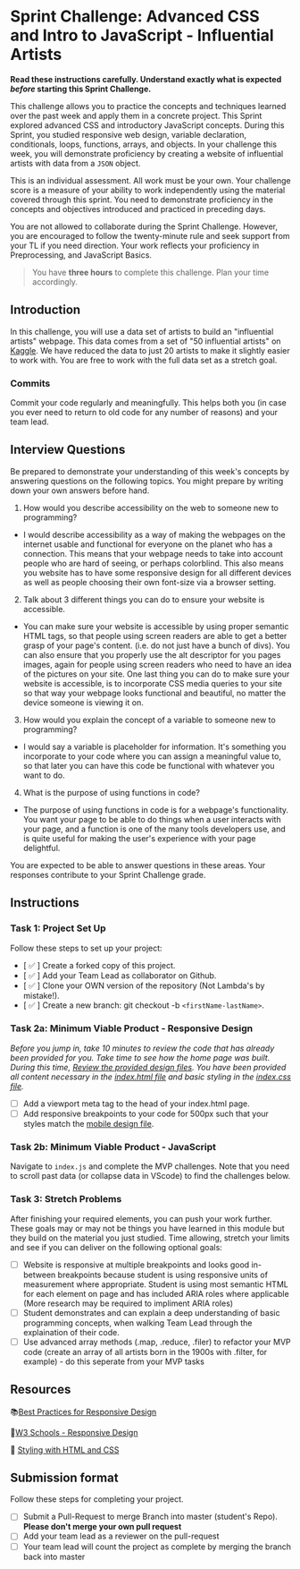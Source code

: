 # Sprint Challenge: Advanced CSS and Intro to JavaScript - Influential Artists

**Read these instructions carefully. Understand exactly what is expected _before_ starting this Sprint Challenge.**

This challenge allows you to practice the concepts and techniques learned over the past week and apply them in a concrete project. This Sprint explored advanced CSS and introductory JavaScript concepts. During this Sprint, you studied responsive web design, variable declaration, conditionals, loops, functions, arrays, and objects. In your challenge this week, you will demonstrate proficiency by creating a website of influential artists with data from a `JSON` object.

This is an individual assessment. All work must be your own. Your challenge score is a measure of your ability to work independently using the material covered through this sprint. You need to demonstrate proficiency in the concepts and objectives introduced and practiced in preceding days.

You are not allowed to collaborate during the Sprint Challenge. However, you are encouraged to follow the twenty-minute rule and seek support from your TL if you need direction. Your work reflects your proficiency in Preprocessing, and JavaScript Basics.

> You have **three hours** to complete this challenge. Plan your time accordingly.

## Introduction

In this challenge, you will use a data set of artists to build an "influential artists" webpage. This data comes from a set of "50 influential artists" on [Kaggle](https://www.kaggle.com/ikarus777/best-artworks-of-all-time). We have reduced the data to just 20 artists to make it slightly easier to work with. You are free to work with the full data set as a stretch goal.

### Commits

Commit your code regularly and meaningfully. This helps both you (in case you ever need to return to old code for any number of reasons) and your team lead.

## Interview Questions

Be prepared to demonstrate your understanding of this week's concepts by answering questions on the following topics. You might prepare by writing down your own answers before hand.

1. How would you describe accessibility on the web to someone new to programming?

- I would describe accessibility as a way of making the webpages on the internet usable and functional for everyone on the planet who has a connection. This means that your webpage needs to take into account people who are hard of seeing, or perhaps colorblind. This also means you website has to have some responsive design for all different devices as well as people choosing their own font-size via a browser setting.

2. Talk about 3 different things you can do to ensure your website is accessible.

- You can make sure your website is accessible by using proper semantic HTML tags, so that people using screen readers are able to get a better grasp of your page's content. (i.e. do not just have a bunch of divs). You can also ensure that you properly use the alt descriptor for you pages images, again for people using screen readers who need to have an idea of the pictures on your site. One last thing you can do to make sure your website is accessible, is to incorporate CSS media queries to your site so that way your webpage looks functional and beautiful, no matter the device someone is viewing it on.

3. How would you explain the concept of a variable to someone new to programming?

- I would say a variable is placeholder for information. It's something you incorporate to your code where you can assign a meaningful value to, so that later you can have this code be functional with whatever you want to do.

4. What is the purpose of using functions in code?

- The purpose of using functions in code is for a webpage's functionality. You want your page to be able to do things when a user interacts with your page, and a function is one of the many tools developers use, and is quite useful for making the user's experience with your page delightful.

You are expected to be able to answer questions in these areas. Your responses contribute to your Sprint Challenge grade.

## Instructions

### Task 1: Project Set Up

Follow these steps to set up your project:

- [ ✅ ] Create a forked copy of this project.
- [ ✅ ] Add your Team Lead as collaborator on Github.
- [ ✅ ] Clone your OWN version of the repository (Not Lambda's by mistake!).
- [ ✅ ] Create a new branch: git checkout -b `<firstName-lastName>`.

### Task 2a: Minimum Viable Product - Responsive Design

_Before you jump in, take 10 minutes to review the code that has already been provided for you. Take time to see how the home page was built. During this time, [Review the provided design files](design/). You have been provided all content necessary in the [index.html file](index.html) and basic styling in the [index.css file](css/index.css)._

- [ ] Add a viewport meta tag to the head of your index.html page.
- [ ] Add responsive breakpoints to your code for 500px such that your styles match the [mobile design file](design/Mobile.png).

### Task 2b: Minimum Viable Product - JavaScript

Navigate to `index.js` and complete the MVP challenges. Note that you need to scroll past data (or collapse data in VScode) to find the challenges below.

### Task 3: Stretch Problems

After finishing your required elements, you can push your work further. These goals may or may not be things you have learned in this module but they build on the material you just studied. Time allowing, stretch your limits and see if you can deliver on the following optional goals:

- [ ] Website is responsive at multiple breakpoints and looks good in-between breakpoints because student is using responsive units of measurement where appropriate. Student is using most semantic HTML for each element on page and has included ARIA roles where applicable (More research may be required to impliment ARIA roles)
- [ ] Student demonstrates and can explain a deep understanding of basic programming concepts, when walking Team Lead through the explaination of their code.
- [ ] Use advanced array methods (.map, .reduce, .filer) to refactor your MVP code (create an array of all artists born in the 1900s with .filter, for example) - do this seperate from your MVP tasks

## Resources

📚[Best Practices for Responsive Design](https://www.browserstack.com/guide/responsive-design-breakpoints)

🤝[W3 Schools - Responsive Design](https://www.w3schools.com/html/html_responsive.asp)

👀 [Styling with HTML and CSS](https://www.w3schools.com/html/html_css.asp)

## Submission format

Follow these steps for completing your project.

- [ ] Submit a Pull-Request to merge <firstName-lastName> Branch into master (student's Repo). **Please don't merge your own pull request**
- [ ] Add your team lead as a reviewer on the pull-request
- [ ] Your team lead will count the project as complete by merging the branch back into master
